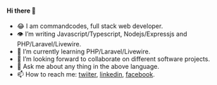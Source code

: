 #### Hi there 👋

- 😂 I am commandcodes, full stack web developer.
- 👁 I’m writing Javascript/Typescript, Nodejs/Expressjs and PHP/Laravel/Livewire.
- 🌱 I’m currently learning PHP/Laravel/Livewire.
- 👯 I’m looking forward to collaborate on different software projects.
- 💬 Ask me about any thing in the above language.
- 📫 How to reach me: [twiiter](https://twitter.com/commandcodes), [linkedin](https://www.linkedin.com/in/musa-abdulkabir-170836202/), [facebook](https://www.facebook.com/profile.php?id=100086586432588).
